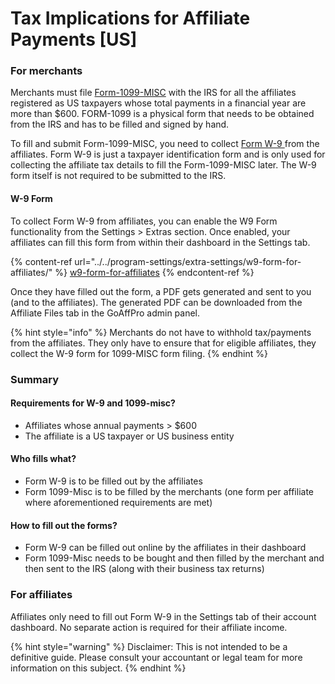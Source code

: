 # Tax Implications for Affiliate Payments \[US]

### For merchants

Merchants must file [Form-1099-MISC](https://www.irs.gov/forms-pubs/about-form-1099-misc) with the IRS for all the affiliates registered as US taxpayers whose total payments in a financial year are more than $600. FORM-1099 is a physical form that needs to be obtained from the IRS and has to be filled and signed by hand.

To fill and submit Form-1099-MISC, you need to collect [Form W-9 ](https://www.irs.gov/forms-pubs/about-form-w-9)from the affiliates. Form W-9 is just a taxpayer identification form and is only used for collecting the affiliate tax details to fill the Form-1099-MISC later. The W-9 form itself is not required to be submitted to the IRS.

#### W-9 Form

To collect Form W-9 from affiliates, you can enable the W9 Form functionality from the Settings > Extras section. Once enabled, your affiliates can fill this form from within their dashboard in the Settings tab.

{% content-ref url="../../program-settings/extra-settings/w9-form-for-affiliates/" %}
[w9-form-for-affiliates](../../program-settings/extra-settings/w9-form-for-affiliates/)
{% endcontent-ref %}

Once they have filled out the form, a PDF gets generated and sent to you (and to the affiliates). The generated PDF can be downloaded from the Affiliate Files tab in the GoAffPro admin panel.

{% hint style="info" %}
Merchants do not have to withhold tax/payments from the affiliates. They only have to ensure that for eligible affiliates, they collect the W-9 form for 1099-MISC form filing.
{% endhint %}

### Summary

#### **Requirements for W-9 and 1099-misc?**

* Affiliates whose annual payments > $600
* The affiliate is a US taxpayer or US business entity

#### Who fills what?

* Form W-9 is to be filled out by the affiliates
* Form 1099-Misc is to be filled by the merchants (one form per affiliate where aforementioned requirements are met)

#### How to fill out the forms?

* Form W-9 can be filled out online by the affiliates in their dashboard
* Form 1099-Misc needs to be bought and then filled by the merchant and then sent to the IRS (along with their business tax returns)

### For affiliates

Affiliates only need to fill out Form W-9 in the Settings tab of their account dashboard. No separate action is required for their affiliate income.

{% hint style="warning" %}
Disclaimer: This is not intended to be a definitive guide. Please consult your accountant or legal team for more information on this subject.
{% endhint %}
